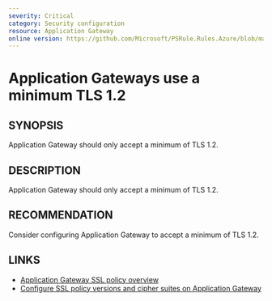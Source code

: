 ```yaml
---
severity: Critical
category: Security configuration
resource: Application Gateway
online version: https://github.com/Microsoft/PSRule.Rules.Azure/blob/main/docs/rules/en/Azure.AppGw.SSLPolicy.md
---
```


# Application Gateways use a minimum TLS 1.2

## SYNOPSIS

Application Gateway should only accept a minimum of TLS 1.2.

## DESCRIPTION

Application Gateway should only accept a minimum of TLS 1.2.

## RECOMMENDATION

Consider configuring Application Gateway to accept a minimum of TLS 1.2.

## LINKS

- [Application Gateway SSL policy overview](https://docs.microsoft.com/en-us/azure/application-gateway/application-gateway-ssl-policy-overview)
- [Configure SSL policy versions and cipher suites on Application Gateway](https://docs.microsoft.com/en-us/azure/application-gateway/application-gateway-configure-ssl-policy-powershell)
